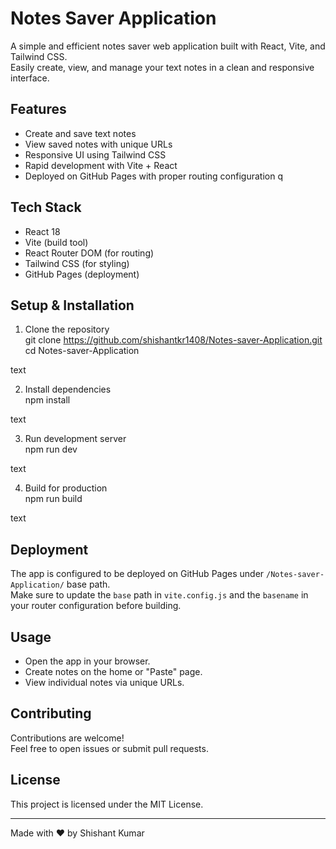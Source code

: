 # Notes Saver Application

A simple and efficient notes saver web application built with React, Vite, and Tailwind CSS.  
Easily create, view, and manage your text notes in a clean and responsive interface.

## Features

- Create and save text notes
- View saved notes with unique URLs
- Responsive UI using Tailwind CSS
- Rapid development with Vite + React
- Deployed on GitHub Pages with proper routing configuration
q
## Tech Stack

- React 18
- Vite (build tool)
- React Router DOM (for routing)
- Tailwind CSS (for styling)
- GitHub Pages (deployment)

## Setup & Installation

1. Clone the repository  
git clone https://github.com/shishantkr1408/Notes-saver-Application.git
cd Notes-saver-Application

text

2. Install dependencies  
npm install

text

3. Run development server  
npm run dev

text

4. Build for production  
npm run build

text

## Deployment

The app is configured to be deployed on GitHub Pages under `/Notes-saver-Application/` base path.  
Make sure to update the `base` path in `vite.config.js` and the `basename` in your router configuration before building.

## Usage

- Open the app in your browser.
- Create notes on the home or "Paste" page.
- View individual notes via unique URLs.

## Contributing

Contributions are welcome!  
Feel free to open issues or submit pull requests.

## License

This project is licensed under the MIT License.

---

Made with ❤️ by Shishant Kumar
